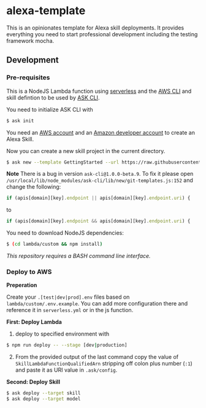 # alexa-template

This is an opinionates template for Alexa skill deployments. It provides everything you need to start professional development including the testing framework mocha.

## Development

### Pre-requisites

This is a NodeJS Lambda function using [serverless](https://serverless.com/framework/docs/getting-started/) and the [AWS CLI](https://github.com/aws/aws-cli) and skill defintion to be used by [ASK CLI](https://developer.amazon.com/docs/smapi/quick-start-alexa-skills-kit-command-line-interface.html).

You need to initialize ASK CLI with 

```bash
$ ask init
```

You need an [AWS account](https://aws.amazon.com) and an [Amazon developer account](https://developer.amazon.com) to create an Alexa Skill.

Now you can create a new skill project in the current directory.

```bash
$ ask new --template GettingStarted --url https://raw.githubusercontent.com/Pindar/alexa-template/master/templates.json --skill-name my_new_skill
```

**Note**
There is a bug in version `ask-cli@1.0.0-beta.9`. To fix it please open `/usr/local/lib/node_modules/ask-cli/lib/new/git-templates.js:152` and change the following:
```js
if (apis[domain][key].endpoint || apis[domain][key].endpoint.uri) {
```
to 
```js
if (apis[domain][key].endpoint && apis[domain][key].endpoint.uri) {
```


You need to download NodeJS dependencies:

```bash
$ (cd lambda/custom && npm install)
```

*This repository requires a BASH command line interface.*

### Deploy to AWS

**Preperation**

Create your `.[test|dev|prod].env` files based on `lambda/custom/.env.example`. You can add more configuration there and reference it in `serverless.yml` or in the js function.

**First: Deploy Lambda**

1. deploy to specified environment with
```bash
$ npm run deploy -- --stage [dev|production]
```
2. From the provided output of the last command copy the value of `SkillLambdaFunctionQualifiedArn` stripping off colon plus number (`:1`) and paste it as URI value in `.ask/config`.

**Second: Deploy Skill**

```bash
$ ask deploy --target skill
$ ask deploy --target model
```


